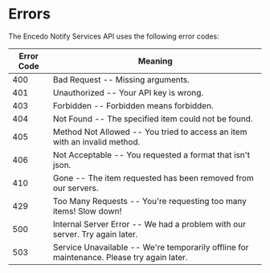# Errors


The Encedo Notify Services API uses the following error codes:


Error Code | Meaning
---------- | -------
400 | Bad Request -- Missing arguments.
401 | Unauthorized -- Your API key is wrong.
403 | Forbidden -- Forbidden means forbidden.
404 | Not Found -- The specified item could not be found.
405 | Method Not Allowed -- You tried to access an item with an invalid method.
406 | Not Acceptable -- You requested a format that isn't json.
410 | Gone -- The item requested has been removed from our servers.
429 | Too Many Requests -- You're requesting too many items! Slow down!
500 | Internal Server Error -- We had a problem with our server. Try again later.
503 | Service Unavailable -- We're temporarily offline for maintenance. Please try again later.
